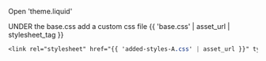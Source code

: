 Open 'theme.liquid'

UNDER the base.css add a custom css file
{{ 'base.css' | asset_url | stylesheet_tag }}

```css
<link rel="stylesheet" href="{{ 'added-styles-A.css' | asset_url }}" type="text/css">
```
